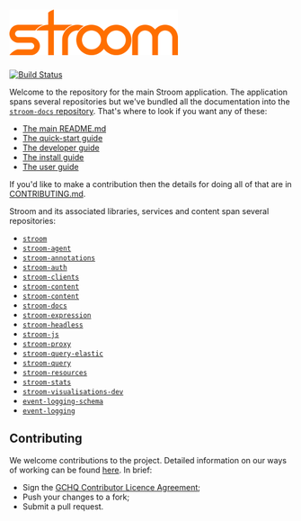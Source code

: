 # ![Stroom](logo.png)

[![Build Status](https://travis-ci.org/gchq/stroom.svg?branch=master)](https://travis-ci.org/gchq/stroom)

Welcome to the repository for the main Stroom application. The application spans several repositories but we've bundled all the documentation into the [`stroom-docs` repository](https://github.com/gchq/stroom-docs). That's where to look if you want any of these:

- [The main README.md](https://github.com/gchq/stroom-docs/blob/master/README.md)
- [The quick-start guide](https://github.com/gchq/stroom-docs/blob/master/quick-start-guide/quick-start.md)
- [The developer guide](https://github.com/gchq/stroom-docs/tree/master/dev-guide/)
- [The install guide](https://github.com/gchq/stroom-docs/tree/master/install-guide)
- [The user guide](https://github.com/gchq/stroom-docs/tree/master/user-guide)

If you'd like to make a contribution then the details for doing all of that are in [CONTRIBUTING.md](https://github.com/gchq/stroom/blob/master/CONTRIBUTING.md).

Stroom and its associated libraries, services and content span several repositories:

- [`stroom`](https://github.com/gchq/stroom)
- [`stroom-agent`](https://github.com/gchq/stroom-agent)
- [`stroom-annotations`](https://github.com/gchq/stroom-annotations)
- [`stroom-auth`](https://github.com/gchq/stroom-auth)
- [`stroom-clients`](https://github.com/gchq/stroom-clients)
- [`stroom-content`](https://github.com/gchq/stroom-content)
- [`stroom-content`](https://github.com/gchq/stroom-content)
- [`stroom-docs`](https://github.com/gchq/stroom-docs)
- [`stroom-expression`](https://github.com/gchq/stroom-expression)
- [`stroom-headless`](https://github.com/gchq/stroom-headless)
- [`stroom-js`](https://github.com/gchq/stroom-js)
- [`stroom-proxy`](https://github.com/gchq/stroom-proxy)
- [`stroom-query-elastic`](https://github.com/gchq/stroom-query-elastic)
- [`stroom-query`](https://github.com/gchq/stroom-query)
- [`stroom-resources`](https://github.com/gchq/stroom-resources)
- [`stroom-stats`](https://github.com/gchq/stroom-stats)
- [`stroom-visualisations-dev`](https://github.com/gchq/stroom-visualisations-dev)
- [`event-logging-schema`](https://github.com/gchq/event-logging-schema)
- [`event-logging`](https://github.com/gchq/event-logging)

Contributing
------------

We welcome contributions to the project. Detailed information on our ways of working can be found [here](https://gchq.github.io/gaffer-doc/other/ways-of-working.html). In brief:

- Sign the [GCHQ Contributor Licence Agreement](https://cla-assistant.io/gchq/Gaffer);
- Push your changes to a fork;
- Submit a pull request.
